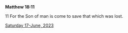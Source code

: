 **Matthew 18:11**

11 For the Son of man is come to save that which was lost.

[Saturday 17-June, 2023](https://t.me/s/daily_scripture)
